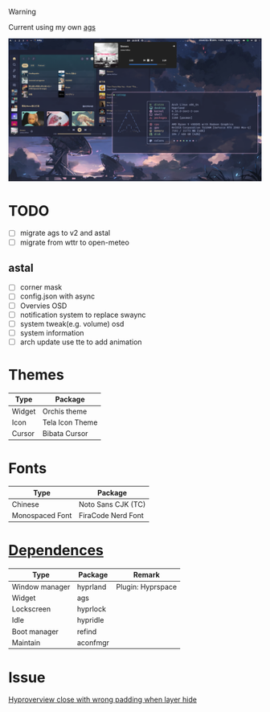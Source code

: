 > [!WARNING]
> Current using my own [ags](https://github.com/The-Lost-Light/ags/tree/search-by-wm-class)

![screenshot](.dotfiles/assets/screenshot.png)
# TODO
- [ ] migrate ags to v2 and astal
- [ ] migrate from wttr to open-meteo
## astal
- [ ] corner mask
- [ ] config.json with async
- [ ] Overvies OSD
- [ ] notification system to replace swaync
- [ ] system tweak(e.g. volume) osd
- [ ] system information
- [ ] arch update use tte to add animation

# Themes
|Type  |Package        |
|------|---------------|
|Widget|Orchis theme   |
|Icon  |Tela Icon Theme|
|Cursor|Bibata Cursor  |

# Fonts
|Type           |Package           |
|---------------|------------------|
|Chinese        |Noto Sans CJK (TC)|
|Monospaced Font|FiraCode Nerd Font|

# [Dependences](.config/aconfmgr/README.md)
|Type           |Package|Remark           |
|--------------|--------|-----------------|
|Window manager|hyprland|Plugin: Hyprspace|
|Widget        |ags     |
|Lockscreen    |hyprlock|
|Idle          |hypridle|
|Boot manager  |refind  |
|Maintain      |aconfmgr|

# Issue
[Hyproverview close with wrong padding when layer hide](https://github.com/KZDKM/Hyprspace/issues/78)
